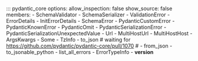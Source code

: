 ::: pydantic_core
    options:
        allow_inspection: false
        show_source: false
        members:
        - SchemaValidator
        - SchemaSerializer
        - ValidationError
        - ErrorDetails
        - InitErrorDetails
        - SchemaError
        - PydanticCustomError
        - PydanticKnownError
        - PydanticOmit
        - PydanticSerializationError
        - PydanticSerializationUnexpectedValue
        - Url
        - MultiHostUrl
        - MultiHostHost
        - ArgsKwargs
        - Some
        - TzInfo
        - to_json
        # waiting for https://github.com/pydantic/pydantic-core/pull/1070
        # - from_json
        - to_jsonable_python
        - list_all_errors
        - ErrorTypeInfo
        - __version__

